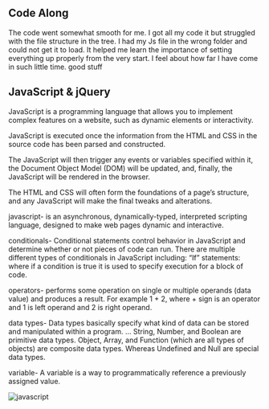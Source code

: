 
## Code Along

The code went somewhat smooth for me. I got all my code it but struggled with the file structure in the tree. I had my Js file in the wrong folder and could not get it to load. It helped me learn the importance of setting everything up properly from the very start. I feel about how far I have come in such little time. good stuff  

##  JavaScript & jQuery

JavaScript is a programming language that allows you to implement complex features on a website, such as dynamic elements or interactivity.

JavaScript is executed once the information from the HTML and CSS in the source code has been parsed and constructed.

The JavaScript will then trigger any events or variables specified within it, the Document Object Model (DOM) will be updated, and, finally, the JavaScript will be rendered in the browser.

The HTML and CSS will often form the foundations of a page’s structure, and any JavaScript will make the final tweaks and alterations.


javascript-  is an asynchronous, dynamically-typed, interpreted scripting language, designed to make web pages dynamic and interactive.

conditionals- Conditional statements control behavior in JavaScript and determine whether or not pieces of code can run. There are multiple different types of conditionals in JavaScript including: “If” statements: where if a condition is true it is used to specify execution for a block of code.

operators- performs some operation on single or multiple operands (data value) and produces a result. For example 1 + 2, where + sign is an operator and 1 is left operand and 2 is right operand.

data types- Data types basically specify what kind of data can be stored and manipulated within a program. … String, Number, and Boolean are primitive data types. Object, Array, and Function (which are all types of objects) are composite data types. Whereas Undefined and Null are special data types.

variable- A variable is a way to programmatically reference a previously assigned value.

![javascript](https://data-flair.training/blogs/wp-content/uploads/sites/2/2019/07/Pros-and-cons-of-JavaScript.jpg)

